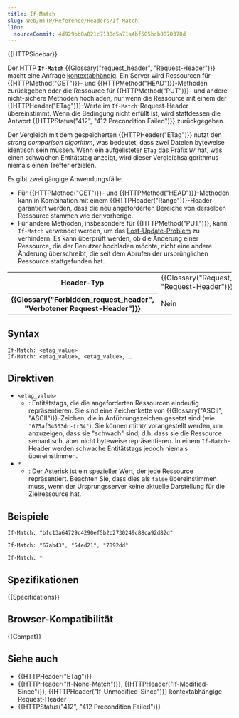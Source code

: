 ```yaml
---
title: If-Match
slug: Web/HTTP/Reference/Headers/If-Match
l10n:
  sourceCommit: 4d929bb0a021c7130d5a71a4bf505bcb8070378d
---
```


{{HTTPSidebar}}

Der HTTP **`If-Match`** {{Glossary("request_header", "Request-Header")}} macht eine Anfrage [kontextabhängig](/de/docs/Web/HTTP/Guides/Conditional_requests).
Ein Server wird Ressourcen für {{HTTPMethod("GET")}}- und {{HTTPMethod("HEAD")}}-Methoden zurückgeben oder die Ressource für {{HTTPMethod("PUT")}}- und andere nicht-sichere Methoden hochladen, nur wenn die Ressource mit einem der {{HTTPHeader("ETag")}}-Werte im `If-Match`-Request-Header übereinstimmt.
Wenn die Bedingung nicht erfüllt ist, wird stattdessen die Antwort {{HTTPStatus("412", "412 Precondition Failed")}} zurückgegeben.

Der Vergleich mit dem gespeicherten {{HTTPHeader("ETag")}} nutzt den _strong comparison algorithm_, was bedeutet, dass zwei Dateien byteweise identisch sein müssen.
Wenn ein aufgelisteter `ETag` das Präfix `W/` hat, was einen schwachen Entitätstag anzeigt, wird dieser Vergleichsalgorithmus niemals einen Treffer erzielen.

Es gibt zwei gängige Anwendungsfälle:

- Für {{HTTPMethod("GET")}}- und {{HTTPMethod("HEAD")}}-Methoden kann in Kombination mit einem {{HTTPHeader("Range")}}-Header garantiert werden, dass die neu angeforderten Bereiche von derselben Ressource stammen wie der vorherige.
- Für andere Methoden, insbesondere für {{HTTPMethod("PUT")}}, kann `If-Match` verwendet werden, um das [Lost-Update-Problem](https://www.w3.org/1999/04/Editing/#3.1) zu verhindern.
  Es kann überprüft werden, ob die Änderung einer Ressource, die der Benutzer hochladen möchte, nicht eine andere Änderung überschreibt, die seit dem Abrufen der ursprünglichen Ressource stattgefunden hat.

<table class="properties">
  <tbody>
    <tr>
      <th scope="row">Header-Typ</th>
      <td>{{Glossary("Request_header", "Request-Header")}}</td>
    </tr>
    <tr>
      <th scope="row">{{Glossary("Forbidden_request_header", "Verbotener Request-Header")}}</th>
      <td>Nein</td>
    </tr>
  </tbody>
</table>

## Syntax

```http
If-Match: <etag_value>
If-Match: <etag_value>, <etag_value>, …
```

## Direktiven

- `<etag_value>`
  - : Entitätstags, die die angeforderten Ressourcen eindeutig repräsentieren.
    Sie sind eine Zeichenkette von {{Glossary("ASCII", "ASCII")}}-Zeichen, die in Anführungszeichen gesetzt sind (wie `"675af34563dc-tr34"`).
    Sie können mit `W/` vorangestellt werden, um anzuzeigen, dass sie "schwach" sind, d.h. dass sie die Ressource semantisch, aber nicht byteweise repräsentieren.
    In einem `If-Match`-Header werden schwache Entitätstags jedoch niemals übereinstimmen.
- `*`
  - : Der Asterisk ist ein spezieller Wert, der jede Ressource repräsentiert.
    Beachten Sie, dass dies als `false` übereinstimmen muss, wenn der Ursprungsserver keine aktuelle Darstellung für die Zielressource hat.

## Beispiele

```http
If-Match: "bfc13a64729c4290ef5b2c2730249c88ca92d82d"

If-Match: "67ab43", "54ed21", "7892dd"

If-Match: *
```

## Spezifikationen

{{Specifications}}

## Browser-Kompatibilität

{{Compat}}

## Siehe auch

- {{HTTPHeader("ETag")}}
- {{HTTPHeader("If-None-Match")}}, {{HTTPHeader("If-Modified-Since")}}, {{HTTPHeader("If-Unmodified-Since")}} kontextabhängige Request-Header
- {{HTTPStatus("412", "412 Precondition Failed")}}
